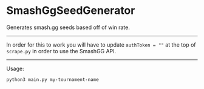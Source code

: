 # SmashGgSeedGenerator
Generates smash.gg seeds based off of win rate. 

___

In order for this to work you will have to update 
``
authToken = ""
``
at the top of `scrape.py` in order to use the SmashGG API. 

___
Usage: 

``
python3 main.py my-tournament-name
``